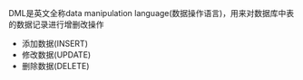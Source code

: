 DML是英文全称data manipulation language(数据操作语言)，用来对数据库中表的数据记录进行增删改操作

- 添加数据(INSERT)
- 修改数据(UPDATE)
- 删除数据(DELETE)
